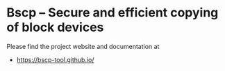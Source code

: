 # Bscp – Secure and efficient copying of block devices

Please find the project website and documentation at

* https://bscp-tool.github.io/
